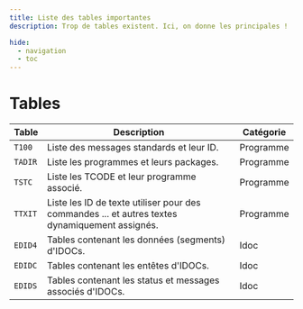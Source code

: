 ```yaml
---
title: Liste des tables importantes
description: Trop de tables existent. Ici, on donne les principales !

hide:
  - navigation
  - toc
---
```


# Tables

| Table    | Description                          | Catégorie |
| ---------| ------------------------------------ | ---- |
| `T100`   | Liste des messages standards et leur ID.  | Programme |
| `TADIR`  | Liste les programmes et leurs packages.  | Programme |
| `TSTC`   | Liste les TCODE et leur programme associé.  | Programme |
| `TTXIT`  | Liste les ID de texte utiliser pour des commandes ... et autres textes dynamiquement assignés.  | Programme |
| `EDID4`  | Tables contenant les données (segments) d'IDOCs.  | Idoc |
| `EDIDC`  | Tables contenant les entêtes d'IDOCs.  | Idoc |
| `EDIDS`  | Tables contenant les status et messages associés d'IDOCs.  | Idoc |